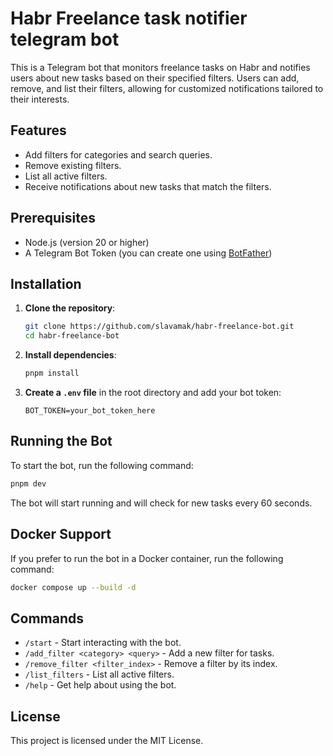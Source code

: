 # Habr Freelance task notifier telegram bot

This is a Telegram bot that monitors freelance tasks on Habr and notifies users about new tasks based on their specified filters. Users can add, remove, and list their filters, allowing for customized notifications tailored to their interests.

## Features
- Add filters for categories and search queries.
- Remove existing filters.
- List all active filters.
- Receive notifications about new tasks that match the filters.

## Prerequisites
- Node.js (version 20 or higher)
- A Telegram Bot Token (you can create one using [BotFather](https://core.telegram.org/bots#botfather))

## Installation

1. **Clone the repository**:
    ```bash
    git clone https://github.com/slavamak/habr-freelance-bot.git
    cd habr-freelance-bot
    ```

2. **Install dependencies**:
    ```bash
    pnpm install
    ```

3. **Create a `.env` file** in the root directory and add your bot token:
    ```plaintext
    BOT_TOKEN=your_bot_token_here
    ```

## Running the Bot

To start the bot, run the following command:
```bash
pnpm dev
```

The bot will start running and will check for new tasks every 60 seconds.

## Docker Support

If you prefer to run the bot in a Docker container, run the following command:
```bash
docker compose up --build -d
```

## Commands
- `/start` - Start interacting with the bot.
- `/add_filter <category> <query>` - Add a new filter for tasks.
- `/remove_filter <filter_index>` - Remove a filter by its index.
- `/list_filters` - List all active filters.
- `/help` - Get help about using the bot.

## License
This project is licensed under the MIT License.
